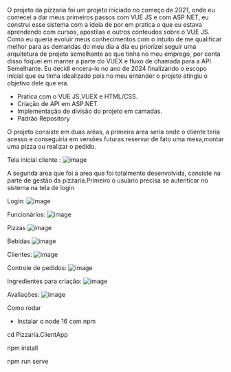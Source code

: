 O projeto da pizzaria foi um projeto iniciado no começo de 2021, onde eu comecei a dar meus primeiros passos com VUE JS e com ASP NET, eu construi esse sistema com a ideia de por em pratica o que eu estava aprendendo com cursos, apostilas e outros conteudos sobre o VUE JS. Como eu queria evoluir meus conhecimentos com o intuito de me qualificar melhor para as demandas do meu dia a dia eu priorizei seguir uma arquitetura de projeto semelhante ao que tinha no meu emprego, por conta disso foquei em manter a parte do VUEX e fluxo de chamada para a API Semelhante. Eu decidi encera-lo no ano de 2024 finalizando o escopo inicial que eu tinha idealizado pois no meu entender o projeto atingiu o objetivo dele que era.

- Pratica com o VUE JS,VUEX e HTML/CSS.
- Criação de API em ASP.NET.
- Implementação de divisão do projeto em camadas.
- Padrão Repository

O projeto consiste em duas aréas, a primeira area seria onde o cliente teria acesso e conseguiria em versões futuras reservar de fato uma mesa,montar uma pizza ou realizar o pedido.

Tela inicial cliente :
![image](https://github.com/user-attachments/assets/92a74052-557a-4f30-8509-1b6425ac9527)

A segunda area que foi a area que foi totalmente desenvolvida, consiste na parte de gestão da pizzaria.Primeiro o usuário precisa se autenticar no sistema na tela de login

Login:
![image](https://github.com/user-attachments/assets/e1da1802-48eb-460a-a1e9-571fe66f5865)

Funcionários:
![image](https://github.com/user-attachments/assets/19a59f5a-011a-43c1-8d00-f2306f9d91da)

Pizzas
![image](https://github.com/user-attachments/assets/162d4fbc-4635-42d1-926c-ff127711ad4a)

Bebidas
![image](https://github.com/user-attachments/assets/fb7949e3-a1f8-41f3-87ad-fd11b6a5bed7)

Clientes:
![image](https://github.com/user-attachments/assets/25bd1895-ae97-40a0-b2a9-525c02f004de)

Controle de pedidos:
![image](https://github.com/user-attachments/assets/7655dceb-01b6-4150-ba83-721e40986477)

Ingredientes para criação:
![image](https://github.com/user-attachments/assets/adf9410e-07a8-4881-8384-bc3528bab4c9)

Avaliações:
![image](https://github.com/user-attachments/assets/858ba2e7-bd5c-4b9f-a3b5-9a8511a6c0d9)




Como rodar
- Instalar o node  16 com npm

cd Pizzaria.ClientApp

npm install

npm run serve





